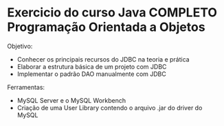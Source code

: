 # Exercicio do curso Java COMPLETO Programação Orientada a Objetos

Objetivo:
- Conhecer os principais recursos do JDBC na teoria e prática
- Elaborar a estrutura básica de um projeto com JDBC
- Implementar o padrão DAO manualmente com JDBC

Ferramentas:
- MySQL Server e o MySQL Workbench
- Criação de uma User Library contendo o arquivo .jar do driver do MySQL
